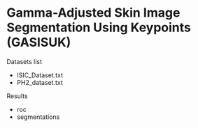 # Gamma-Adjusted Skin Image Segmentation Using Keypoints (GASISUK)

Datasets list
* ISIC_Dataset.txt
* PH2_dataset.txt

Results
* roc
* segmentations
